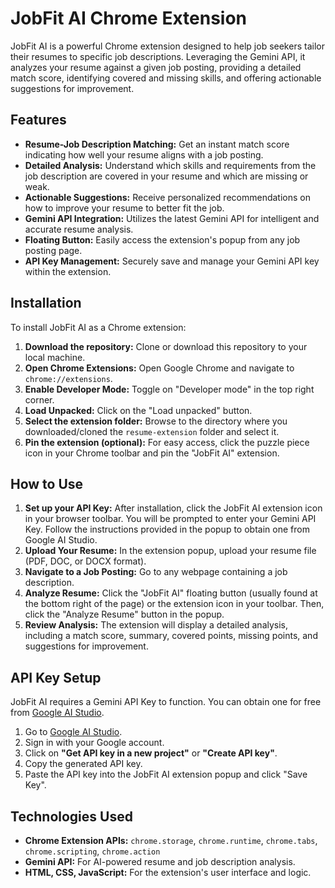# JobFit AI Chrome Extension

JobFit AI is a powerful Chrome extension designed to help job seekers tailor their resumes to specific job descriptions. Leveraging the Gemini API, it analyzes your resume against a given job posting, providing a detailed match score, identifying covered and missing skills, and offering actionable suggestions for improvement.

## Features

*   **Resume-Job Description Matching:** Get an instant match score indicating how well your resume aligns with a job posting.
*   **Detailed Analysis:** Understand which skills and requirements from the job description are covered in your resume and which are missing or weak.
*   **Actionable Suggestions:** Receive personalized recommendations on how to improve your resume to better fit the job.
*   **Gemini API Integration:** Utilizes the latest Gemini API for intelligent and accurate resume analysis.
*   **Floating Button:** Easily access the extension's popup from any job posting page.
*   **API Key Management:** Securely save and manage your Gemini API key within the extension.

## Installation

To install JobFit AI as a Chrome extension:

1.  **Download the repository:** Clone or download this repository to your local machine.
2.  **Open Chrome Extensions:** Open Google Chrome and navigate to `chrome://extensions`.
3.  **Enable Developer Mode:** Toggle on "Developer mode" in the top right corner.
4.  **Load Unpacked:** Click on the "Load unpacked" button.
5.  **Select the extension folder:** Browse to the directory where you downloaded/cloned the `resume-extension` folder and select it.
6.  **Pin the extension (optional):** For easy access, click the puzzle piece icon in your Chrome toolbar and pin the "JobFit AI" extension.

## How to Use

1.  **Set up your API Key:** After installation, click the JobFit AI extension icon in your browser toolbar. You will be prompted to enter your Gemini API Key. Follow the instructions provided in the popup to obtain one from Google AI Studio.
2.  **Upload Your Resume:** In the extension popup, upload your resume file (PDF, DOC, or DOCX format).
3.  **Navigate to a Job Posting:** Go to any webpage containing a job description.
4.  **Analyze Resume:** Click the "JobFit AI" floating button (usually found at the bottom right of the page) or the extension icon in your toolbar. Then, click the "Analyze Resume" button in the popup.
5.  **Review Analysis:** The extension will display a detailed analysis, including a match score, summary, covered points, missing points, and suggestions for improvement.

## API Key Setup

JobFit AI requires a Gemini API Key to function. You can obtain one for free from [Google AI Studio](https://aistudio.google.com/app/apikey).

1.  Go to [Google AI Studio](https://aistudio.google.com/app/apikey).
2.  Sign in with your Google account.
3.  Click on **"Get API key in a new project"** or **"Create API key"**.
4.  Copy the generated API key.
5.  Paste the API key into the JobFit AI extension popup and click "Save Key".

## Technologies Used

*   **Chrome Extension APIs:** `chrome.storage`, `chrome.runtime`, `chrome.tabs`, `chrome.scripting`, `chrome.action`
*   **Gemini API:** For AI-powered resume and job description analysis.
*   **HTML, CSS, JavaScript:** For the extension's user interface and logic.
